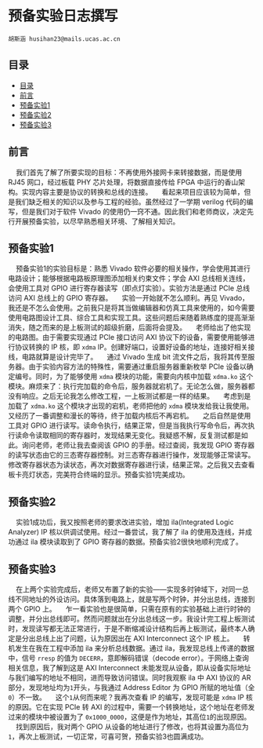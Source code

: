 # 预备实验日志撰写

    胡斯涵 husihan23@mails.ucas.ac.cn
[上行这种视觉效果使用的是\[tab\]键，即缩进。本行可以视为注释，即声明变量]: #

## 目录

- [目录](#目录)
- [前言](#前言)
- [预备实验1](#预备实验1)
- [预备实验2](#预备实验2)
- [预备实验3](#预备实验3)

## 前言

&nbsp;&nbsp;&nbsp;&nbsp;我们首先了解了所要实现的目标：不再使用外接网卡来转接数据，而是使用 RJ45 网口，经过板载 PHY 芯片处理，将数据直接传给 FPGA 中运行的香山架构。实现内容主要是协议的转换和总线的连接。
&nbsp;&nbsp;&nbsp;&nbsp;看起来项目应该较为简单，但是我们缺乏相关的知识以及参与工程的经验。虽然经过了一学期 verilog 代码的编写，但是我们对于软件 Vivado 的使用仍一窍不通。因此我们和老师商议，决定先行开展预备实验，以尽早熟悉相关环境、了解相关知识。

## 预备实验1

&nbsp;&nbsp;&nbsp;&nbsp;预备实验1的实验目标是：熟悉 Vivado 软件必要的相关操作，学会使用其进行电路设计；能够根据电路板原理图添加相关约束文件；学会 AXI 总线相关连线，会使用工具对 GPIO 进行寄存器读写（即点灯实验）。实验方法是通过 PCIe 总线访问 AXI 总线上的 GPIO 寄存器。
&nbsp;&nbsp;&nbsp;&nbsp;实验一开始就不怎么顺利。再见 Vivado，我还是不怎么会使用。之前我只是将其当做编辑器和仿真工具来使用的，如今需要使用电路图设计工具、综合工具和实现工具。这些问题后来随着熟练度的提高渐渐消失，随之而来的是上板测试的超级折磨，后面将会提及。
&nbsp;&nbsp;&nbsp;&nbsp;老师给出了他实现的电路图。由于需要实现通过 PCIe 接口访问 AXI 协议下的设备，需要使用能够进行协议转换的 IP 核，即 `xdma` IP。创建好端口，设置好设备的地址，连接好相关接线，电路就算是设计完毕了。
&nbsp;&nbsp;&nbsp;&nbsp;通过 Vivado 生成 bit 流文件之后，我将其传至服务器。由于实验内容方法的特殊性，需要通过重启服务器重新枚举 PCIe 设备以确定编号。同时，为了能够使用 `xdma` 模块的功能，需要向内核中加载 `xdma.ko` 这个模块。麻烦来了：执行完加载的命令后，服务器就宕机了。无论怎么做，服务器都没有响应。之后无论我怎么修改工程，一上板测试都是一样的结果。
&nbsp;&nbsp;&nbsp;&nbsp;考虑到是加载了 `xdma.ko` 这个模块才出现的宕机，老师把他的 `xdma` 模块发给我让我使用。又经历了一番调整和漫长的等待，终于加载内核后不再宕机。
&nbsp;&nbsp;&nbsp;&nbsp;之后自然是使用工具对 GPIO 进行读写。读命令执行，结果正常，但是当我执行写命令后，再次执行读命令读取相同的寄存器时，发现结果无变化。我疑惑不解，反复测试都是如此。询问老师，老师让我去查阅该 GPIO 的手册。经过查阅，我发现 GPIO 寄存器的读写状态由它的三态寄存器控制。对三态寄存器进行操作，发现能够正常读写。修改寄存器状态为读状态，再次对数据寄存器进行读，结果正常。之后我又去查看板卡亮灯状态，完美符合终端的显示。预备实验1完美成功。

## 预备实验2

&nbsp;&nbsp;&nbsp;&nbsp;实验1成功后，我又按照老师的要求改进实验，增加 ila(Integrated Logic Analyzer) IP 核以供调试使用。经过一番尝试，我了解了 ila 的使用及连线，并成功通过 ila 模块读取到了 GPIO 寄存器的数据。预备实验2很快地顺利完成了。

## 预备实验3

&nbsp;&nbsp;&nbsp;&nbsp;在上两个实验完成后，老师又布置了新的实验——实现多时钟域下，对同一总线不同地址的外设访问。具体落到电路上，就是写两个时钟，并分出总线，连接到两个 GPIO 上。
&nbsp;&nbsp;&nbsp;&nbsp;乍一看实验也是很简单，只需在原有的实验基础上进行时钟的调整，并分出总线即可。然而问题就出在分出总线这一步。我设计完工程上板测试时，发现读写都无法正常进行，于是不断缩减设计结构后再上板测试，最终本人确定是分出总线上出了问题，认为原因出在 AXI Interconnect 这个 IP 核上。
&nbsp;&nbsp;&nbsp;&nbsp;转机发生在我在工程中添加 ila 来分析总线数据。通过 ila，我发现总线上传递的数据中，信号 `rresp` 的值为 `DECERR`，意即解码错误（decode error）。于网络上查询相关信息，我了解到这是 AXI Interconnect 未能发现从设备，即从设备实际地址与我们编写的地址不相同，进而导致访问错误。同时我观察 ila 中 AXI 协议的 AR 部分，发现地址均为`1`开头，与我通过 Address Editor 为 GPIO 所赋的地址值（全`0`）不一致。
&nbsp;&nbsp;&nbsp;&nbsp;这个`1`从何而来呢？我再次查看 IP 的编写，发现可能是 `xdma` IP 核的原因。它在实现 PCIe 转 AXI 的过程中，需要一个转换地址，这个地址在老师发过来的模块中被设置为了 `0x1000_0000`，这便是作为地址，其高位`1`的出现原因。
&nbsp;&nbsp;&nbsp;&nbsp;找到原因后，我对两个 GPIO 从设备的地址进行了修改，也将其设置为高位为`1`，再次上板测试，一切正常，可喜可贺，预备实验3也圆满成功。
